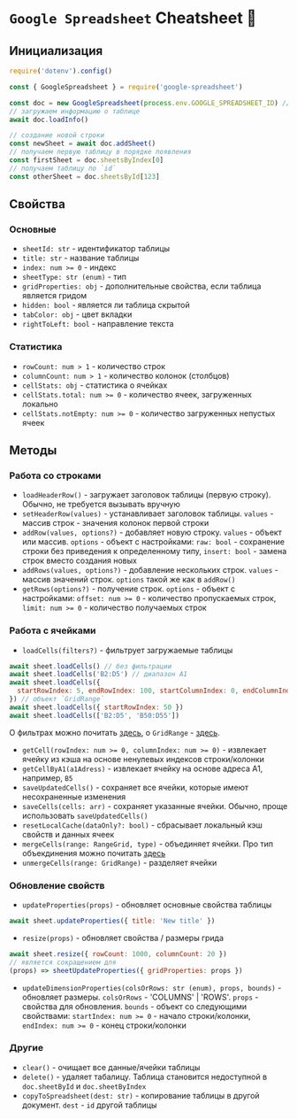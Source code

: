 # `Google Spreadsheet` Cheatsheet :metal:

## Инициализация

```js
require('dotenv').config()

const { GoogleSpreadsheet } = require('google-spreadsheet')

const doc = new GoogleSpreadsheet(process.env.GOOGLE_SPREADSHEET_ID) // извлекаем из адресной строки
// загружаем информацию о таблице
await doc.loadInfo()

// создание новой строки
const newSheet = await doc.addSheet()
// получаем первую таблицу в порядке появления
const firstSheet = doc.sheetsByIndex[0]
// получаем таблицу по `id`
const otherSheet = doc.sheetsById[123]
```

## Свойства

### Основные

- `sheetId: str` - идентификатор таблицы
- `title: str` - название таблицы
- `index: num >= 0` - индекс
- `sheetType: str (enum)` - тип
- `gridProperties: obj` - дополнительные свойства, если таблица является гридом
- `hidden: bool` - является ли таблица скрытой
- `tabColor: obj` - цвет вкладки
- `rightToLeft: bool` - направление текста

### Статистика

- `rowCount: num > 1` - количество строк
- `columnCount: num > 1` - количество колонок (столбцов)
- `cellStats: obj` - статистика о ячейках
- `cellStats.total: num >= 0` - количество ячеек, загруженных локально
- `cellStats.notEmpty: num >= 0` - количество загруженных непустых ячеек

## Методы

### Работа со строками

- `loadHeaderRow()` - загружает заголовок таблицы (первую строку). Обычно, не требуется вызывать вручную
- `setHeaderRow(values)` - устанавливает заголовок таблицы. `values` - массив строк - значения колонок первой строки
- `addRow(values, options?)` - добавляет новую строку. `values` - объект или массив. `options` - объект с настройками: `raw: bool` - сохранение строки без приведения к определенному типу, `insert: bool` - замена строк вместо создания новых
- `addRows(values, options?)` - добавление нескольких строк. `values` - массив значений строк. `options` такой же как в `addRow()`
- `getRows(options?)` - получение строк. `options` - объект с настройками: `offset: num >= 0` - количество пропускаемых строк, `limit: num >= 0` - количество получаемых строк

### Работа с ячейками

- `loadCells(filters?)` - фильтрует загружаемые таблицы

```js
await sheet.loadCells() // без фильтрации
await sheet.loadCells('B2:D5') // диапазон A1
await sheet.loadCells({
  startRowIndex: 5, endRowIndex: 100, startColumnIndex: 0, endColumnIndex: 200
}) // объект `GridRange`
await sheet.loadCells({ startRowIndex: 50 })
await sheet.loadCells(['B2:D5', 'B50:D55'])
```

О фильтрах можно почитать <a href="https://developers.google.com/sheets/api/reference/rest/v4/DataFilter">здесь</a>, о `GridRange` - <a href="https://developers.google.com/sheets/api/reference/rest/v4/spreadsheets/other#GridRange">здесь</a>.

- `getCell(rowIndex: num >= 0, columnIndex: num >= 0)` - извлекает ячейку из кэша на основе ненулевых индексов строки/колонки
- `getCellByA1(a1Adress)` - извлекает ячейку на основе адреса A1, например, `B5`
- `saveUpdatedCells()` - сохраняет все ячейки, которые имеют несохраненные изменения
- `saveCells(cells: arr)` - сохраняет указанные ячейки. Обычно, проще использовать `saveUpdatedCells()`
- `resetLocalCache(dataOnly?: bool)` - сбрасывает локальный кэш свойств и данных ячеек
- `mergeCells(range: RangeGrid, type)` - объединяет ячейки. Про тип объекдинения можно почитать <a href="https://developers.google.com/sheets/api/reference/rest/v4/spreadsheets/request#MergeType">здесь</a>
- `unmergeCells(range: GridRange)` - разделяет ячейки

### Обновление свойств

- `updateProperties(props)` - обновляет основные свойства таблицы

```js
await sheet.updateProperties({ title: 'New title' })
```

- `resize(props)` - обновляет свойства / размеры грида

```js
await sheet.resize({ rowCount: 1000, columnCount: 20 })
// является сокращением для
(props) => sheetUpdateProperties({ gridProperties: props })
```

- `updateDimensionProperties(colsOrRows: str (enum), props, bounds)` - обновляет размеры. `colsOrRows` - 'COLUMNS' | 'ROWS'. `props` - свойства для обновления. `bounds` - объект со следующими свойствами: `startIndex: num >= 0` - начало строки/колонки, `endIndex: num >= 0` - конец строки/колонки

### Другие

- `clear()` - очищает все данные/ячейки таблицы
- `delete()` - удаляет табалицу. Таблица становится недоступной в `doc.sheetById` и `doc.sheetByIndex`
- `copyToSpreadsheet(dest: str)` - копирование таблицы в другой документ. `dest` - `id` другой таблицы